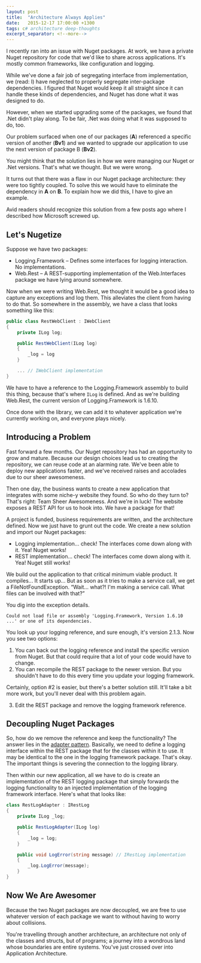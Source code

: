 ```yaml
---
layout: post
title:  "Architecture Always Applies"
date:   2015-12-17 17:00:00 +1300
tags: c# architecture deep-thoughts
excerpt_separator: <!--more-->
---
```

I recently ran into an issue with Nuget packages. At work, we have a private Nuget repository for code that we'd like to share across applications. It's mostly common frameworks, like configuration and logging.

<!--more-->

While we've done a fair job of segregating interface from implementation, we (read: I) have neglected to properly segregate inter-package dependencies. I figured that Nuget would keep it all straight since it can handle these kinds of dependencies, and Nuget has done what it was designed to do.

However, when we started upgrading some of the packages, we found that .Net didn't play along. To be fair, .Net was doing what it was supposed to do, too.

Our problem surfaced when one of our packages (**A**) referenced a specific version of another (**Bv1**) and we wanted to upgrade our application to use the next version of package B (**Bv2**).

You might think that the solution lies in how we were managing our Nuget or .Net versions. That's what we thought. But we were wrong.

It turns out that there was a flaw in our Nuget package architecture: they were too tightly coupled. To solve this we would have to eliminate the dependency in **A** on **B**. To explain how we did this, I have to give an example.

Avid readers should recognize this solution from a few posts ago where I described how Microsoft screwed up.

## Let's Nugetize

Suppose we have two packages:

- Logging.Framework – Defines some interfaces for logging interaction. No implementations.
- Web.Rest – A REST-supporting implementation of the Web.Interfaces package we have lying around somewhere.

Now when we were writing Web.Rest, we thought it would be a good idea to capture any exceptions and log them. This alleviates the client from having to do that. So somewhere in the assembly, we have a class that looks something like this:

```c#
public class RestWebClient : IWebClient
{
    private ILog log;

    public RestWebClient(ILog log)
    {
        _log = log
    }

    ... // IWebClient implementation
}
```

We have to have a reference to the Logging.Framework assembly to build this thing, because that's where `ILog` is defined. And as we're building Web.Rest, the current version of Logging.Framework is 1.6.10.

Once done with the library, we can add it to whatever application we're currently working on, and everyone plays nicely.

## Introducing a Problem

Fast forward a few months. Our Nuget repository has had an opportunity to grow and mature. Because our design choices lead us to creating the repository, we can reuse code at an alarming rate. We've been able to deploy new applications faster, and we've received raises and accolades due to our sheer awesomeness.

Then one day, the business wants to create a new application that integrates with some niche-y website they found. So who do they turn to? That's right: Team Sheer Awesomeness. And we're in luck! The website exposes a REST API for us to hook into. We have a package for that!

A project is funded, business requirements are written, and the architecture defined. Now we just have to grunt out the code. We create a new solution and import our Nuget packages:

- Logging implementation... check! The interfaces come down along with it. Yea! Nuget works!
- REST implementation... check! The interfaces come down along with it. Yea! Nuget still works!

We build out the application to that critical minimum viable product. It compiles... It starts up... But as soon as it tries to make a service call, we get a FileNotFoundException. “Wait... what?! I'm making a service call. What files can be involved with that?”

You dig into the exception details.

```
Could not load file or assembly 'Logging.Framework, Version 1.6.10 ...' or one of its dependencies.
```

You look up your logging reference, and sure enough, it's version 2.1.3. Now you see two options:

1. You can back out the logging reference and install the specific version from Nuget. But that could require that a lot of your code would have to change.
1. You can recompile the REST package to the newer version. But you shouldn't have to do this every time you update your logging framework.

Certainly, option #2 is easier, but there's a better solution still. It'll take a bit more work, but you'll never deal with this problem again.

3. Edit the REST package and remove the logging framework reference.

## Decoupling Nuget Packages

So, how do we remove the reference and keep the functionality? The answer lies in the [adapter pattern](https://en.wikipedia.org/wiki/Adapter_pattern). Basically, we need to define a logging interface within the REST package that for the classes within it to use. It may be identical to the one in the logging framework package. That's okay. The important things is severing the connection to the logging library.

Then within our new application, all we have to do is create an implementation of the REST logging package that simply forwards the logging functionality to an injected implementation of the logging framework interface. Here's what that looks like:

```c#
class RestLogAdapter : IRestLog
{
    private ILog _log;

    public RestLogAdapter(ILog log)
    {
        _log = log;
    }

    public void LogError(string message) // IRestLog implementation
    {
        _log.LogError(message);
    }
}
```

## Now We Are Awesomer

Because the two Nuget packages are now decoupled, we are free to use whatever version of each package we want to without having to worry about collisions.

You're travelling through another architecture, an architecture not only of the classes and structs, but of programs; a journey into a wondrous land whose boundaries are entire systems. You've just crossed over into Application Architecture.